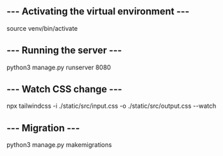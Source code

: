 ## --- Activating the virtual environment --- ##

source venv/bin/activate

## --- Running the server --- ##

python3 manage.py runserver 8080

## --- Watch CSS change --- ##

npx tailwindcss -i ./static/src/input.css -o ./static/src/output.css --watch

## --- Migration --- ##

python3 manage.py makemigrations